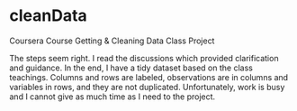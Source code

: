 # cleanData
Coursera Course Getting &amp; Cleaning Data Class Project

The steps seem right.  I read the discussions which provided clarification and guidance.  In the end, I have a tidy dataset based on the class teachings.  Columns and rows are labeled, observations are in columns and variables in rows, and they are not duplicated.  Unfortunately, work is busy and I cannot give as much time as I need to the project.
